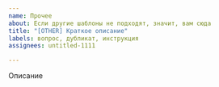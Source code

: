 ```yaml
---
name: Прочее
about: Если другие шаблоны не подходят, значит, вам сюда
title: "[OTHER] Краткое описание"
labels: вопрос, дубликат, инструкция
assignees: untitled-1111

---
```


Описание
